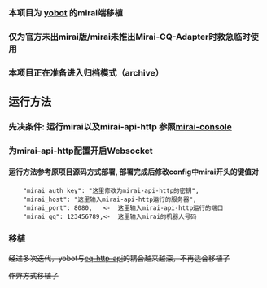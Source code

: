 ### 本项目为 [yobot](https://github.com/yuudi/yobot) 的mirai端移植

### 仅为官方未出mirai版/mirai未推出Mirai-CQ-Adapter时救急临时使用

### 本项目正在准备进入归档模式（archive）
 
## 运行方法
 
### 先决条件: 运行mirai以及mirai-api-http  参照[mirai-console](https://github.com/mamoe/mirai-console)

### 为mirai-api-http配置开启Websocket

#### 运行方法参考原项目源码方式部署, 部署完成后修改config中mirai开头的键值对

```
    "mirai_auth_key": "这里修改为mirai-api-http的密钥",
    "mirai_host": "这里输入mirai-api-http运行的服务器",
    "mirai_port": 8080,   <-  这里输入mirai-api-http运行的端口
    "mirai_qq": 123456789,<-  这里输入mirai的机器人号码
```
 
### 移植
~~经过多次迭代，yobot与[cq-http-api](https://github.com/richardchien/coolq-http-api/)的耦合越来越深，不再适合移植了~~

~~作弊方式移植了~~